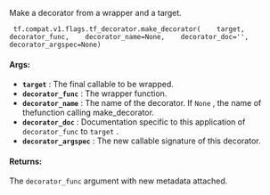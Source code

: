 Make a decorator from a wrapper and a target.

```
 tf.compat.v1.flags.tf_decorator.make_decorator(    target,    decorator_func,    decorator_name=None,    decorator_doc='',    decorator_argspec=None) 
```

#### Args:
- **`target`** : The final callable to be wrapped.
- **`decorator_func`** : The wrapper function.
- **`decorator_name`** : The name of the decorator. If  `None` , the name of thefunction calling make_decorator.
- **`decorator_doc`** : Documentation specific to this application of `decorator_func`  to  `target` .
- **`decorator_argspec`** : The new callable signature of this decorator.


#### Returns:
The  `decorator_func`  argument with new metadata attached.

